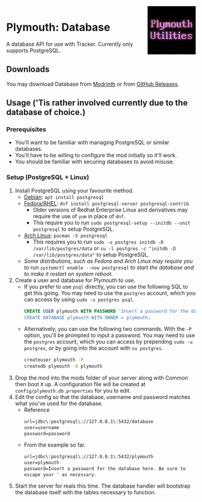 <img width="128" src="src/main/resources/pack.png" alt="Plymouth Database" align="right"/>
<div align="left">

# Plymouth: Database

A database API for use with Tracker. Currently only supports PostgreSQL.

## Downloads

You may download Database from [Modrinth](https://modrinth.com/mods/plymouth-database) or
from [GitHub Releases](https://github.com/Modflower/plymouth-fabric/releases).

## Usage ('Tis rather involved currently due to the database of choice.)

### Prerequisites

- You'll want to be familiar with managing PostgreSQL or similar databases.
- You'll have to be willing to configure the mod initially so it'll work.
- You should be familiar with securing databases to avoid misuse.

### Setup (PostgreSQL + Linux)

1. Install PostgreSQL using your favourite method.
    - [Debian](https://wiki.debian.org/PostgreSql): `apt install postgresql`
    - [Fedora/RHEL](https://fedoraproject.org/wiki/PostgreSQL): `dnf install postgresql-server postgresql-contrib`
        - Older versions of Redhat Enterprise Linux and derivatives may require the use of `yum` in place of `dnf`.
        - This require you to run `sudo postgresql-setup --initdb --unit postgresql` to setup PostgreSQL.
    - [Arch Linux](https://wiki.archlinux.org/title/PostgreSQL): `pacman -S postgresql`
        - This requires you to run `sudo -u postgres initdb -D /var/lib/postgres/data`
          or `su -l postgres -c "initdb -D /var/lib/postgres/data"` to setup PostgreSQL.
    - *Some distributions, such as Fedora and Arch Linux may require you to run `systemctl enable --now postgresql` to
      start the database and to make it restart on system reboot.*
2. Create a user and database for Plymouth to use.
    - If you prefer to use `psql` directly, you can use the following SQL to get this going. You may need to use
      the `postgres` account, which you can access by using `sudo -u postgres psql`.
      ```sql
      CREATE USER plymouth WITH PASSWORD 'Insert a password for the database here. Be sure to escape your \' as necessary.';
      CREATE DATABASE plymouth WITH OWNER = plymouth;
      ```
    - Alternatively, you can use the following two commands. With the `-P` option, you'll be prompted to input a
      password. You may need to use the `postgres` account, which you can access by prepending `sudo -u postgres`, or by
      going into the account with `su postgres`.
      ```sh
      createuser plymouth -P
      createdb plymouth -O plymouth
      ```
3. Drop the mod into the mods folder of your server along with Common then boot it up. A configuration file will be
   created at `config/plymouth.db.properties` for you to edit.
4. Edit the config so that the database, username and password matches what you've used for the database.
    - Reference
      ```properties
      url=jdbc\:postgresql\://127.0.0.1\:5432/database
      user=username
      password=password
      ```
    - From the example so far.
      ```properties
      url=jdbc\:postgresql\://127.0.0.1\:5432/plymouth
      user=plymouth
      password=Insert a password for the database here. Be sure to escape your ' as necessary.
      ```
5. Start the server for reals this time. The database handler will bootstrap the database itself with the tables
   necessary to function.

</div>